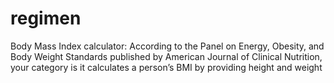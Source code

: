 # regimen
Body Mass Index calculator: According to the Panel on Energy, Obesity, and Body Weight Standards published by American Journal of Clinical Nutrition, your category is it calculates a person’s BMI by providing height and weight
